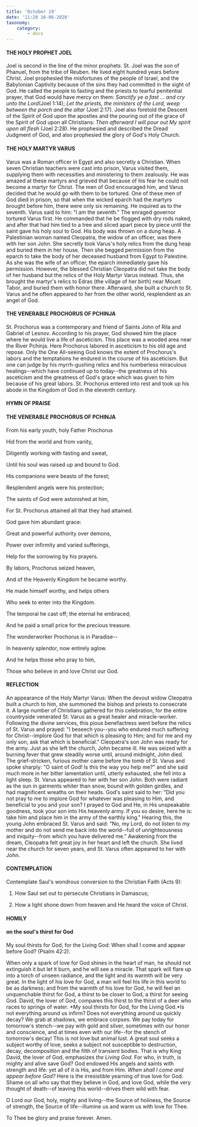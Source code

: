 ```yaml
---
title: 'October 19'
date: '11:20 16-06-2020'
taxonomy:
    category:
        - docs
---
```


#### THE HOLY PROPHET JOEL

Joel is second in the line of the minor prophets. St. Joel was the son of Phanuel, from the tribe of Reuben. He lived eight hundred years before Christ. Joel prophesied the misfortunes of the people of Israel, and the Babylonian Captivity because of the sins they had committed in the sight of God. He called the people to fasting and the priests to tearful penitential prayer, that God would have mercy on them: *Sanctify ye a fast … and cry unto the Lord*(Joel 1:14); *Let the priests, the ministers of the Lord, weep between the porch and the altar* (Joel 2:17). Joel also foretold the Descent of the Spirit of God upon the apostles and the pouring out of the grace of the Spirit of God upon all Christians: *Then afterward I will pour out My spirit upon all flesh* (Joel 2:28). He prophesied and described the Dread Judgment of God, and also prophesied the glory of God's Holy Church.

#### THE HOLY MARTYR VARUS

Varus was a Roman officer in Egypt and also secretly a Christian. When seven Christian teachers were cast into prison, Varus visited them, supplying them with necessities and ministering to them zealously. He was amazed at these martyrs and grieved that because of his fear he could not become a martyr for Christ. The men of God encouraged him, and Varus decided that he would go with them to be tortured. One of these men of God died in prison, so that when the wicked eparch had the martyrs brought before him, there were only six remaining. He inquired as to the seventh. Varus said to him: "I am the seventh." The enraged governor tortured Varus first. He commanded that he be flogged with dry rods naked, and after that had him tied to a tree and sliced apart piece by piece until the saint gave his holy soul to God. His body was thrown on a dung heap. A Palestinian woman named Cleopatra, the widow of an officer, was there with her son John. She secretly took Varus's holy relics from the dung heap and buried them in her house. Then she begged permission from the eparch to take the body of her deceased husband from Egypt to Palestine. As she was the wife of an officer, the eparch immediately gave his permission. However, the blessed Christian Cleopatra did not take the body of her husband but the relics of the Holy Martyr Varus instead. Thus, she brought the martyr's relics to Edras (the village of her birth) near Mount Tabor, and buried them with honor there. Afterward, she built a church to St. Varus and he often appeared to her from the other world, resplendent as an angel of God.

#### THE VENERABLE PROCHORUS OF PCHINJA

St. Prochorus was a contemporary and friend of Saints John of Rila and Gabriel of Lesnov. According to his prayer, God showed him the place where he would live a life of asceticism. This place was a wooded area near the River Pchinja. Here Prochorus labored in asceticism to his old age and repose. Only the One All-seeing God knows the extent of Prochorus's labors and the temptations he endured in the course of his asceticism. But one can judge by his myrrh-gushing relics and his numberless miraculous healings--which have continued up to today--the greatness of his asceticism and the greatness of God's grace which was given to him because of his great labors. St. Prochorus entered into rest and took up his abode in the Kingdom of God in the eleventh century.


#### HYMN OF PRAISE
#### THE VENERABLE PROCHORUS OF PCHINJA
From his early youth, holy Father Prochorus

Hid from the world and from vanity,

Diligently working with fasting and sweat,

Until his soul was raised up and bound to God.

His companions were beasts of the forest;

Resplendent angels were his protection;

The saints of God were astonished at him,

For St. Prochorus attained all that they had attained.

God gave him abundant grace:

Great and powerful authority over demons,

Power over infirmity and varied sufferings,

Help for the sorrowing by his prayers.

By labors, Prochorus seized heaven,

And of the Heavenly Kingdom he became worthy.

He made himself worthy, and helps others

Who seek to enter into the Kingdom.

The temporal he cast off; the eternal he embraced;

And he paid a small price for the precious treasure.

The wonderworker Prochorus is in Paradise--

In heavenly splendor, now entirely aglow.

And he helps those who pray to him,

Those who believe in and love Christ our God.


#### REFLECTION
An appearance of the Holy Martyr Varus: When the devout widow Cleopatra built a church to him, she summoned the bishop and priests to consecrate it. A large number of Christians gathered for this celebration, for the entire countryside venerated St. Varus as a great healer and miracle-worker. Following the divine services, this pious benefactress went before the relics of St. Varus and prayed: "I beseech you--you who endured much suffering for Christ--implore God for that which is pleasing to Him; and for me and my only son, ask that which is beneficial." Cleopatra's son John was ready for the army. Just as she left the church, John became ill. He was seized with a burning fever that grew steadily worse until, around midnight, John died. The grief-stricken, furious mother came before the tomb of St. Varus and spoke sharply: "O saint of God! Is this the way you help me?" and she said much more in her bitter lamentation until, utterly exhausted, she fell into a light sleep. St. Varus appeared to her with her son John. Both were radiant as the sun in garments whiter than snow, bound with golden girdles, and had magnificent wreaths on their heads. God's saint said to her: "Did you not pray to me to implore God for whatever was pleasing to Him, and beneficial to you and your son? I prayed to God and He, in His unspeakable goodness, took your son into His heavenly army. If you so desire, here he is: take him and place him in the army of the earthly king." Hearing this, the young John embraced St. Varus and said: "No, my Lord, do not listen to my mother and do not send me back into the world--full of unrighteousness and iniquity--from which you have delivered me." Awakening from the dream, Cleopatra felt great joy in her heart and left the church. She lived near the church for seven years, and St. Varus often appeared to her with John.
 

#### CONTEMPLATION

Contemplate Saul's wondrous conversion to the Christian Faith (Acts 9):

1.  How Saul set out to persecute Christians in Damascus;

1.  How a light shone down from heaven and He heard the voice of Christ.



#### HOMILY

#### on the soul's thirst for God

My soul thirsts for God, for the Living God: When shall I come and appear before God? (Psalm 42:2).

When only a spark of love for God shines in the heart of man, he should not extinguish it but let it burn, and he will see a miracle. That spark will flare up into a torch of unseen radiance, and the light and its warmth will be very great. In the light of his love for God, a man will feel his life in this world to be as darkness; and from the warmth of his love for God, he will feel an unquenchable thirst for God, a thirst to be closer to God, a thirst for seeing God. David, the lover of God, compares this thirst to the thirst of a deer who races to springs of water. *My soul thirsts for God, for the Living God.*Is not everything around us infirm? Does not everything around us quickly decay? We grab at shadows, we embrace corpses. We pay today for tomorrow's stench--we pay with gold and silver, sometimes with our honor and conscience, and at times even with our life--for the stench of tomorrow's decay! This is not love but animal lust. A great soul seeks a subject worthy of love, seeks a subject not susceptible to destruction, decay, decomposition and the filth of transient bodies. That is why King David, the lover of God, emphasizes *the Living God*. For who, in truth, is mighty and alive save God? God endowed His angels and saints with strength and life: yet all of it is His, and from Him. *When shall I come and appear before God?* Here is the irresistible yearning of true love for God. Shame on all who say that they believe in God, and love God, while the very thought of death--of leaving this world--drives them wild with fear.

O Lord our God, holy, mighty and living--the Source of holiness, the Source of strength, the Source of life--illumine us and warm us with love for Thee.

To Thee be glory and praise forever. Amen.

 
